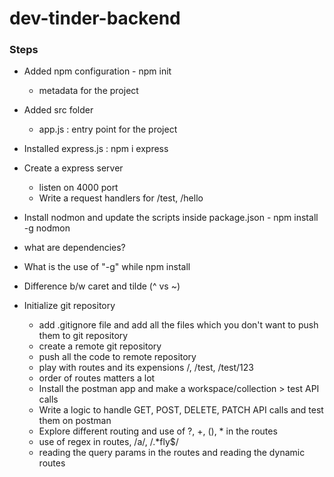 # dev-tinder-backend

### Steps

- Added npm configuration - npm init
  - metadata for the project
- Added src folder
  - app.js : entry point for the project
- Installed express.js : npm i express
- Create a express server
  - listen on 4000 port
  - Write a request handlers for /test, /hello
- Install nodmon and update the scripts inside package.json - npm install -g nodmon
- what are dependencies?
- What is the use of "-g" while npm install
- Difference b/w caret and tilde (^ vs ~)

- Initialize git repository
  - add .gitignore file and add all the files which you don't want to push them to git repository
  - create a remote git repository
  - push all the code to remote repository
  - play with routes and its expensions /, /test, /test/123
  - order of routes matters a lot
  - Install the postman app and make a workspace/collection > test API calls
  - Write a logic to handle GET, POST, DELETE, PATCH API calls and test them on postman
  - Explore different routing and use of ?, +, (), \* in the routes
  - use of regex in routes, /a/, /.\*fly$/
  - reading the query params in the routes and reading the dynamic routes
